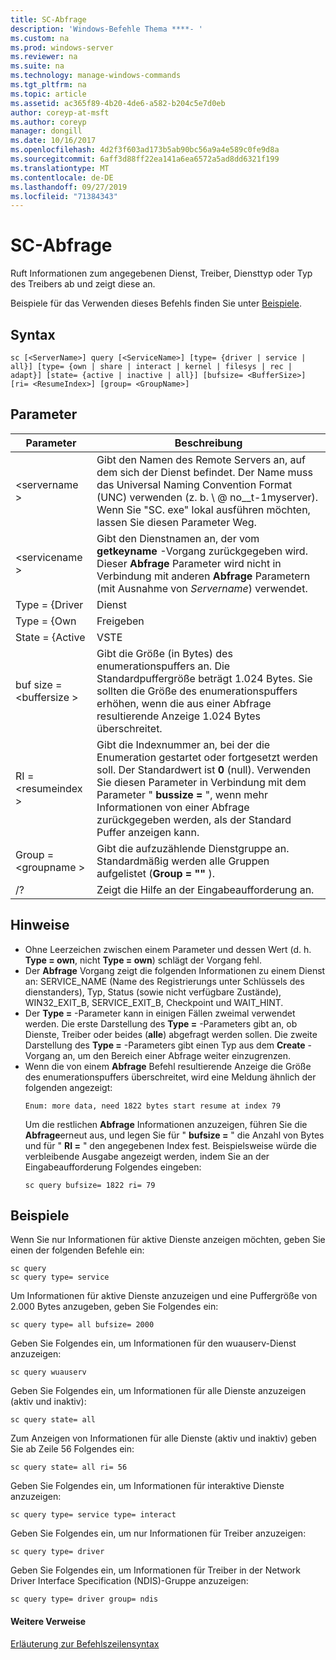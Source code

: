 ```yaml
---
title: SC-Abfrage
description: 'Windows-Befehle Thema ****- '
ms.custom: na
ms.prod: windows-server
ms.reviewer: na
ms.suite: na
ms.technology: manage-windows-commands
ms.tgt_pltfrm: na
ms.topic: article
ms.assetid: ac365f89-4b20-4de6-a582-b204c5e7d0eb
author: coreyp-at-msft
ms.author: coreyp
manager: dongill
ms.date: 10/16/2017
ms.openlocfilehash: 4d2f3f603ad173b5ab90bc56a9a4e589c0fe9d8a
ms.sourcegitcommit: 6aff3d88ff22ea141a6ea6572a5ad8dd6321f199
ms.translationtype: MT
ms.contentlocale: de-DE
ms.lasthandoff: 09/27/2019
ms.locfileid: "71384343"
---
```

# <a name="sc-query"></a>SC-Abfrage



Ruft Informationen zum angegebenen Dienst, Treiber, Diensttyp oder Typ des Treibers ab und zeigt diese an.

Beispiele für das Verwenden dieses Befehls finden Sie unter [Beispiele](#BKMK_examples).

## <a name="syntax"></a>Syntax

```
sc [<ServerName>] query [<ServiceName>] [type= {driver | service | all}] [type= {own | share | interact | kernel | filesys | rec | adapt}] [state= {active | inactive | all}] [bufsize= <BufferSize>] [ri= <ResumeIndex>] [group= <GroupName>]
```

## <a name="parameters"></a>Parameter

|       Parameter        |                                                                                                                          Beschreibung                                                                                                                          |
|------------------------|---------------------------------------------------------------------------------------------------------------------------------------------------------------------------------------------------------------------------------------------------------------|
|     \<servername >      |                       Gibt den Namen des Remote Servers an, auf dem sich der Dienst befindet. Der Name muss das Universal Naming Convention Format (UNC) verwenden (z. b. \\ @ no__t-1myserver). Wenn Sie "SC. exe" lokal ausführen möchten, lassen Sie diesen Parameter Weg.                        |
|     \<servicename >     |                                      Gibt den Dienstnamen an, der vom **getkeyname** -Vorgang zurückgegeben wird. Dieser **Abfrage** Parameter wird nicht in Verbindung mit anderen **Abfrage** Parametern (mit Ausnahme von *Servername*) verwendet.                                      |
|     Type = {Driver      |                                                                                                                            Dienst                                                                                                                            |
|       Type = {Own       |                                                                                                                             Freigeben                                                                                                                             |
|     State = {Active     |                                                                                                                           VSTE                                                                                                                            |
| buf size = \<buffersize > |                     Gibt die Größe (in Bytes) des enumerationspuffers an. Die Standardpuffergröße beträgt 1.024 Bytes. Sie sollten die Größe des enumerationspuffers erhöhen, wenn die aus einer Abfrage resultierende Anzeige 1.024 Bytes überschreitet.                      |
|   RI = \<resumeindex >   | Gibt die Indexnummer an, bei der die Enumeration gestartet oder fortgesetzt werden soll. Der Standardwert ist **0** (null). Verwenden Sie diesen Parameter in Verbindung mit dem Parameter " **bussize =** ", wenn mehr Informationen von einer Abfrage zurückgegeben werden, als der Standard Puffer anzeigen kann. |
|  Group = \<groupname >   |                                                                             Gibt die aufzuzählende Dienstgruppe an. Standardmäßig werden alle Gruppen aufgelistet (**Group = ""** ).                                                                              |
|           /?           |                                                                                                             Zeigt die Hilfe an der Eingabeaufforderung an.                                                                                                              |

## <a name="remarks"></a>Hinweise

- Ohne Leerzeichen zwischen einem Parameter und dessen Wert (d. h. **Type = own**, nicht **Type = own**) schlägt der Vorgang fehl.
- Der **Abfrage** Vorgang zeigt die folgenden Informationen zu einem Dienst an: SERVICE_NAME (Name des Registrierungs unter Schlüssels des dienstanders), Typ, Status (sowie nicht verfügbare Zustände), WIN32_EXIT_B, SERVICE_EXIT_B, Checkpoint und WAIT_HINT.
- Der **Type =** -Parameter kann in einigen Fällen zweimal verwendet werden. Die erste Darstellung des **Type =** -Parameters gibt an, ob Dienste, Treiber oder beides (**alle**) abgefragt werden sollen. Die zweite Darstellung des **Type =** -Parameters gibt einen Typ aus dem **Create** -Vorgang an, um den Bereich einer Abfrage weiter einzugrenzen.
- Wenn die von einem **Abfrage** Befehl resultierende Anzeige die Größe des enumerationspuffers überschreitet, wird eine Meldung ähnlich der folgenden angezeigt:  
  ```
  Enum: more data, need 1822 bytes start resume at index 79
  ```  
  Um die restlichen **Abfrage** Informationen anzuzeigen, führen Sie die **Abfrage**erneut aus, und legen Sie für " **bufsize =** " die Anzahl von Bytes und für " **RI =** " den angegebenen Index fest. Beispielsweise würde die verbleibende Ausgabe angezeigt werden, indem Sie an der Eingabeaufforderung Folgendes eingeben:  
  ```
  sc query bufsize= 1822 ri= 79
  ```

## <a name="BKMK_examples"></a>Beispiele

Wenn Sie nur Informationen für aktive Dienste anzeigen möchten, geben Sie einen der folgenden Befehle ein:
```
sc query
sc query type= service
```
Um Informationen für aktive Dienste anzuzeigen und eine Puffergröße von 2.000 Bytes anzugeben, geben Sie Folgendes ein:
```
sc query type= all bufsize= 2000
```
Geben Sie Folgendes ein, um Informationen für den wuauserv-Dienst anzuzeigen:
```
sc query wuauserv
```
Geben Sie Folgendes ein, um Informationen für alle Dienste anzuzeigen (aktiv und inaktiv):
```
sc query state= all
```
Zum Anzeigen von Informationen für alle Dienste (aktiv und inaktiv) geben Sie ab Zeile 56 Folgendes ein:
```
sc query state= all ri= 56
```
Geben Sie Folgendes ein, um Informationen für interaktive Dienste anzuzeigen:
```
sc query type= service type= interact
```
Geben Sie Folgendes ein, um nur Informationen für Treiber anzuzeigen:
```
sc query type= driver
```
Geben Sie Folgendes ein, um Informationen für Treiber in der Network Driver Interface Specification (NDIS)-Gruppe anzuzeigen:
```
sc query type= driver group= ndis
```

#### <a name="additional-references"></a>Weitere Verweise

[Erläuterung zur Befehlszeilensyntax](command-line-syntax-key.md)